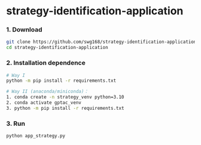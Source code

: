 # strategy-identification-application
### 1. Download
```sh
git clone https://github.com/swg168/strategy-identification-application.git
cd strategy-identification-application
```
### 2. Installation dependence
```sh
# Way I
python -m pip install -r requirements.txt   

# Way II (anaconda/miniconda)：
1. conda create -n strategy_venv python=3.10
2. conda activate gptac_venv
3. python -m pip install -r requirements.txt
```

### 3. Run
```sh
python app_strategy.py
```
